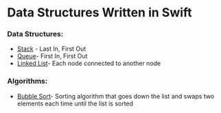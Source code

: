 # Data Structures Written in Swift

### Data Structures:
* [Stack](https://github.com/gmaldona/DataStructures/blob/master/Data%20Structures%20in%20Swift/Stack.playground/Contents.swift) - Last In, First Out
* [Queue](https://github.com/gmaldona/DataStructures/blob/master/Data%20Structures%20in%20Swift/Queue.playground/Contents.swift)- First In, First Out
* [Linked List](https://github.com/gmaldona/DataStructures/blob/master/Data%20Structures%20in%20Swift/LinkedList.playground/Contents.swift)- Each node connected to another node


### Algorithms:
* [Bubble Sort](https://github.com/gmaldona/DataStructures/blob/master/Data%20Structures%20in%20Swift/BubbleSort.playground/Contents.swift)- Sorting algorithm that goes down the list and swaps two elements each time until the list is sorted

